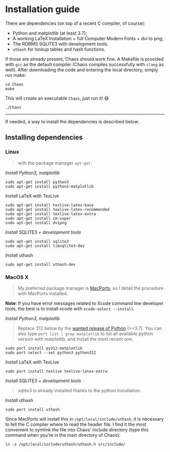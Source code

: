 # Installation guide

There are dependencies (on top of a recent C compiler, of course):
- Python and matplotlib (at least 3.7);
- A working LaTeX Installation + full Computer Modern Fonts + dvi to png;
- The RDBMS SQLITE3 with development tools.
- `uthash` for lookup tables and hash functions.

If those are already present, Chaos should work fine. A Makefile is provided with `gcc` as the default compiler (Chaos compiles successfully with `clang` as well). After downloading the code and entering the local directory, simply run make:
```
cd Chaos
make
```

This will create an executable `Chaos`, just run it! :smile:
```
./Chaos
```

---

If needed, a way to install the dependencies is described below.

## Installing dependencies


### Linux

> with the package manager `apt-get`:

*Install Python3, matplotlib*
```
sudo apt-get install python3
sudo apt-get install python3-matplotlib
```
*Install* LaTeX *with* TexLive
```
sudo apt-get install texlive-latex-base
sudo apt-get install texlive-latex-recommended
sudo apt-get install texlive-latex-extra
sudo apt-get install cm-super
sudo apt-get install dvipng
```
*Install* SQLITE3 *+ development tools*

```
sudo apt-get install sqlite3
sudo apt-get install libsqlite3-dev
```
*Install* uthash

```
sudo apt-get install uthash-dev
```

### MacOS X

> My preferred package manager is [MacPorts](https://www.macports.org/install.php), so I detail the procedure with MacPorts installed.

**Note**: If you have error messages related to Xcode command line developer tools, the best is to install xcode with `xcode-select --install`.

*Install Python3, matplotlib*
> Replace 312 below by the [wanted release of Python](https://www.python.org/downloads/) (>=3.7). You can also type `port list | grep matplotlib` to list all available python version with matplotlib, and install the most recent one.

```
sudo port install py312-matplotlib
sudo port select --set python3 python312
```

*Install* LaTeX *with* TexLive
```
sudo port install texlive texlive-latex-extra
```

*Install* SQLITE3 *+ development tools*

> sqlite3 is already installed thanks to the python installation.

*Install* uthash

```
sudo port install uthash
```
Since MacPorts will install this in `/opt/local/include/uthash`, it is necessary to tell the C compiler where to read the header file. I find it the most convenient to symlink the file into Chaos' include directory (type this command when you're in the main directory of Chaos):
```
ln -s /opt/local/include/uthash/uthash.h src/include/
```
